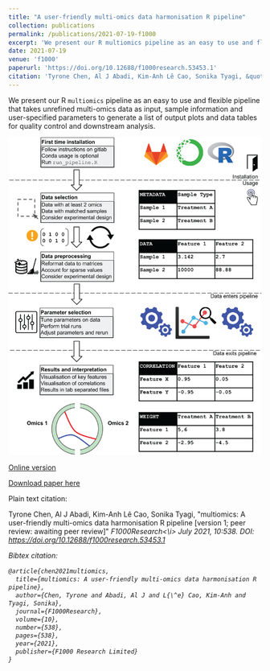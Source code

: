```yaml
---
title: "A user-friendly multi-omics data harmonisation R pipeline"
collection: publications
permalink: /publications/2021-07-19-f1000
excerpt: 'We present our R multiomics pipeline as an easy to use and flexible pipeline that takes unrefined multi-omics data as input, sample information and user-specified parameters to generate a list of output plots and data tables for quality control and downstream analysis.'
date: 2021-07-19
venue: 'f1000'
paperurl: 'https://doi.org/10.12688/f1000research.53453.1'
citation: 'Tyrone Chen, Al J Abadi, Kim-Anh Lê Cao, Sonika Tyagi, &quot;multiomics: A user-friendly multi-omics data harmonisation R pipeline [version 1; peer review: awaiting peer review]&quot; <i>F1000Research</i> July 2021, 10:538. DOI: https://doi.org/10.12688/f1000research.53453.1'
---
```

We present our R `multiomics` pipeline as an easy to use and flexible pipeline that takes unrefined multi-omics data as input, sample information and user-specified parameters to generate a list of output plots and data tables for quality control and downstream analysis.

![](../files/f1000_pipeline.gif)

[Online version](https://doi.org/10.12688/f1000research.53453.1)

[Download paper here](http://tyronechen.github.io/files/f1000_multiomics.pdf)

Plain text citation:

Tyrone Chen, Al J Abadi, Kim-Anh Lê Cao, Sonika Tyagi, &quot;multiomics: A user-friendly multi-omics data harmonisation R pipeline [version 1; peer review: awaiting peer review]&quot; <i>F1000Research<\i> July 2021, 10:538. DOI: https://doi.org/10.12688/f1000research.53453.1

Bibtex citation:
```
@article{chen2021multiomics,
  title={multiomics: A user-friendly multi-omics data harmonisation R pipeline},
  author={Chen, Tyrone and Abadi, Al J and L{\^e} Cao, Kim-Anh and Tyagi, Sonika},
  journal={F1000Research},
  volume={10},
  number={538},
  pages={538},
  year={2021},
  publisher={F1000 Research Limited}
}
```
